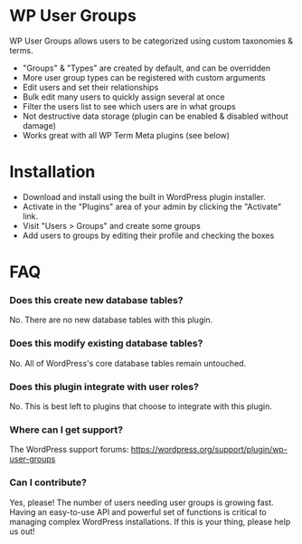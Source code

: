 # WP User Groups

WP User Groups allows users to be categorized using custom taxonomies & terms.

* "Groups" & "Types" are created by default, and can be overridden
* More user group types can be registered with custom arguments
* Edit users and set their relationships
* Bulk edit many users to quickly assign several at once
* Filter the users list to see which users are in what groups
* Not destructive data storage (plugin can be enabled & disabled without damage)
* Works great with all WP Term Meta plugins (see below)

# Installation

* Download and install using the built in WordPress plugin installer.
* Activate in the "Plugins" area of your admin by clicking the "Activate" link.
* Visit "Users > Groups" and create some groups
* Add users to groups by editing their profile and checking the boxes

# FAQ

### Does this create new database tables?

No. There are no new database tables with this plugin.

### Does this modify existing database tables?

No. All of WordPress's core database tables remain untouched.

### Does this plugin integrate with user roles?

No. This is best left to plugins that choose to integrate with this plugin.

### Where can I get support?

The WordPress support forums: https://wordpress.org/support/plugin/wp-user-groups

### Can I contribute?

Yes, please! The number of users needing user groups is growing fast. Having an easy-to-use API and powerful set of functions is critical to managing complex WordPress installations. If this is your thing, please help us out!
